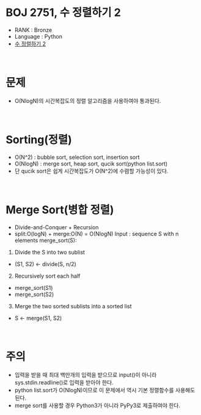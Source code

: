 # BOJ 2751, 수 정렬하기 2

- RANK : Bronze
- Language : Python
- [수 정렬하기 2](https://www.acmicpc.net/problem/2751)

<br />

# 문제

- O(NlogN)의 시간복잡도의 정렬 알고리즘을 사용하여야 통과된다.

  <br />

# Sorting(정렬)

- O(N^2) : bubble sort, selection sort, insertion sort
- O(NlogN) : merge sort, heap sort, qucik sort(python list.sort)
- 단 qucik sort은 쉽게 시간복잡도가 O(N^2)에 수렴할 가능성이 있다.

<br />

# Merge Sort(병합 정렬)

- Divide-and-Conquer + Recursion
- split:O(logN) + merge:O(N) = O(NlogN)
  Input : sequence S with n elements
  merge_sort(S):

1. Divide the S into two sublist

- (S1, S2) ← divide(S, n/2)

2. Recursively sort each half

- merge_sort(S1)
- merge_sort(S2)

3. Merge the two sorted sublists into a sorted list

- S ← merge(S1, S2)

  <br />

# 주의

- 입력을 받을 때 최대 백만개의 입력을 받으므로 input()이 아니라 sys.stdin.readline()로 입력을 받아야 한다.
- python list.sort가 O(NlogN)이므로 이 문제에서 역시 기본 정렬함수를 사용해도 된다.
- merge sort를 사용할 경우 Python3가 아니라 PyPy3로 제출하여야 한다.
